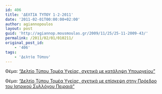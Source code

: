 ```yaml
---
id: 406
title: 'ΔΕΛΤΙΑ ΤΥΠΟΥ 1-2-2011'
date: '2011-02-01T00:00:00+02:00'
author: agiannopoulos
layout: post
guid: 'http://agiannop.mousmoulas.gr/2009/11/25/25-11-2009-43/'
permalink: /2011/02/01/010211/
original_post_id:
    - '406'
tags:
    - 'Δελτία Τύπου'
---
```


Θέμα: [“Δελτίο Τύπου Τομέα Υγείας, σχετικά με κατάληψη Υπουργείου”](/wp-content/uploads/2009/11/01022011_dt_katalipsi_ypoyrgeioy.pdf)

Θέμα: [“Δελτίο Τύπου Τομέα Υγείας, σχετικά με επίσκεψη στην Πρόεδρο του Ιατρικού Συλλόγου Πειραιά”](/wp-content/uploads/2009/11/01022011_dt_episkepsi.pdf)